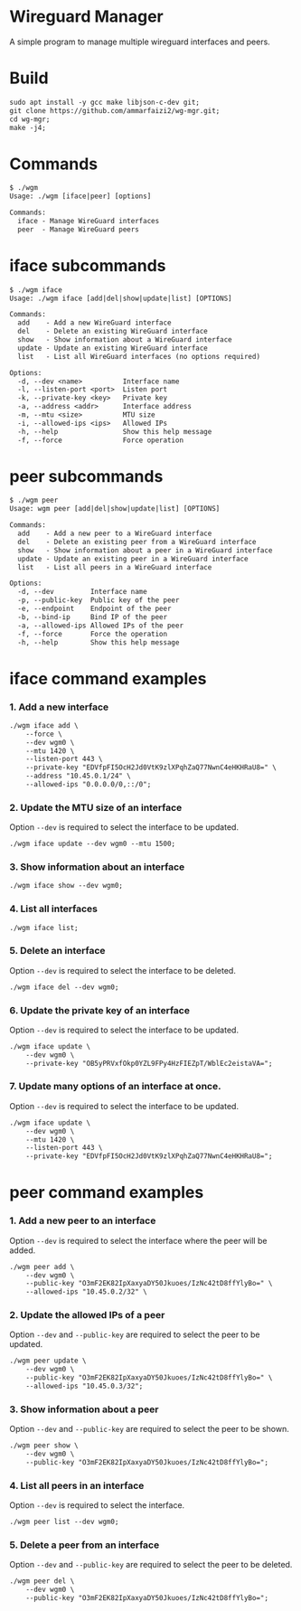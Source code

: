 # Wireguard Manager

A simple program to manage multiple wireguard interfaces and peers.

# Build

```txt
sudo apt install -y gcc make libjson-c-dev git;
git clone https://github.com/ammarfaizi2/wg-mgr.git;
cd wg-mgr;
make -j4;
```

# Commands
```txt
$ ./wgm
Usage: ./wgm [iface|peer] [options]

Commands:
  iface - Manage WireGuard interfaces
  peer  - Manage WireGuard peers
```

# iface subcommands
```txt
$ ./wgm iface
Usage: ./wgm iface [add|del|show|update|list] [OPTIONS]

Commands:
  add    - Add a new WireGuard interface
  del    - Delete an existing WireGuard interface
  show   - Show information about a WireGuard interface
  update - Update an existing WireGuard interface
  list   - List all WireGuard interfaces (no options required)

Options:
  -d, --dev <name>          Interface name
  -l, --listen-port <port>  Listen port
  -k, --private-key <key>   Private key
  -a, --address <addr>      Interface address
  -m, --mtu <size>          MTU size
  -i, --allowed-ips <ips>   Allowed IPs
  -h, --help                Show this help message
  -f, --force               Force operation

```

# peer subcommands
```txt
$ ./wgm peer
Usage: wgm peer [add|del|show|update|list] [OPTIONS]

Commands:
  add    - Add a new peer to a WireGuard interface
  del    - Delete an existing peer from a WireGuard interface
  show   - Show information about a peer in a WireGuard interface
  update - Update an existing peer in a WireGuard interface
  list   - List all peers in a WireGuard interface

Options:
  -d, --dev         Interface name
  -p, --public-key  Public key of the peer
  -e, --endpoint    Endpoint of the peer
  -b, --bind-ip     Bind IP of the peer
  -a, --allowed-ips Allowed IPs of the peer
  -f, --force       Force the operation
  -h, --help        Show this help message

```

# iface command examples

### 1. Add a new interface

```txt
./wgm iface add \
    --force \
    --dev wgm0 \
    --mtu 1420 \
    --listen-port 443 \
    --private-key "EDVfpFI5OcH2Jd0VtK9zlXPqhZaQ77NwnC4eHKHRaU8=" \
    --address "10.45.0.1/24" \
    --allowed-ips "0.0.0.0/0,::/0";
```

### 2. Update the MTU size of an interface

Option `--dev` is required to select the interface to be updated.
```txt
./wgm iface update --dev wgm0 --mtu 1500;
```

### 3. Show information about an interface

```txt
./wgm iface show --dev wgm0;
```

### 4. List all interfaces

```txt
./wgm iface list;
```

### 5. Delete an interface

Option `--dev` is required to select the interface to be deleted.
```txt
./wgm iface del --dev wgm0;
```

### 6. Update the private key of an interface

Option `--dev` is required to select the interface to be updated.
```txt
./wgm iface update \
    --dev wgm0 \
    --private-key "OB5yPRVxfOkp0YZL9FPy4HzFIEZpT/WblEc2eistaVA=";
```

### 7. Update many options of an interface at once.

Option `--dev` is required to select the interface to be updated.
```txt
./wgm iface update \
    --dev wgm0 \
    --mtu 1420 \
    --listen-port 443 \
    --private-key "EDVfpFI5OcH2Jd0VtK9zlXPqhZaQ77NwnC4eHKHRaU8=";
```

# peer command examples

### 1. Add a new peer to an interface

Option `--dev` is required to select the interface where the peer will be added.
```txt
./wgm peer add \
    --dev wgm0 \
    --public-key "O3mF2EK82IpXaxyaDY50Jkuoes/IzNc42tD8ffYlyBo=" \
    --allowed-ips "10.45.0.2/32" \
```

### 2. Update the allowed IPs of a peer

Option `--dev` and `--public-key` are required to select the peer to be updated.
```txt
./wgm peer update \
    --dev wgm0 \
    --public-key "O3mF2EK82IpXaxyaDY50Jkuoes/IzNc42tD8ffYlyBo=" \
    --allowed-ips "10.45.0.3/32";
```

### 3. Show information about a peer

Option `--dev` and `--public-key` are required to select the peer to be shown.
```txt
./wgm peer show \
    --dev wgm0 \
    --public-key "O3mF2EK82IpXaxyaDY50Jkuoes/IzNc42tD8ffYlyBo=";
```

### 4. List all peers in an interface

Option `--dev` is required to select the interface.
```txt
./wgm peer list --dev wgm0;
```

### 5. Delete a peer from an interface

Option `--dev` and `--public-key` are required to select the peer to be deleted.
```txt
./wgm peer del \
    --dev wgm0 \
    --public-key "O3mF2EK82IpXaxyaDY50Jkuoes/IzNc42tD8ffYlyBo=";
```
